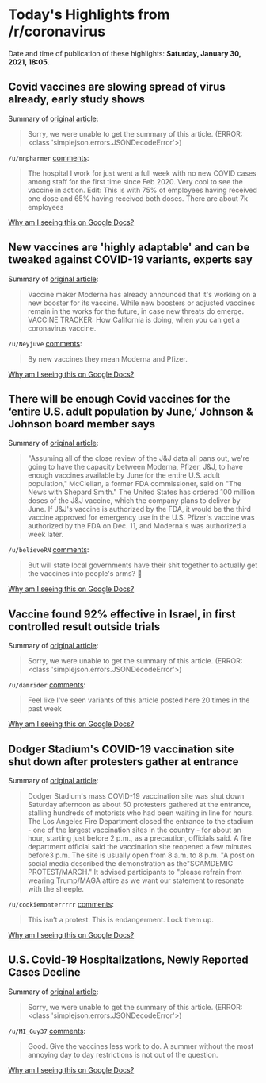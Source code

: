 # Today's Highlights from /r/coronavirus

Date and time of publication of these highlights: **Saturday, January 30, 2021, 18:05**.

## Covid vaccines are slowing spread of virus already, early study shows

Summary of [original article](https://www.thetimes.co.uk/article/covid-vaccines-are-slowing-spread-of-virus-already-early-study-shows-lbwwgsvrh/):

> Sorry, we were unable to get the summary of this article. (ERROR: <class 'simplejson.errors.JSONDecodeError'>)

`/u/mnpharmer` [comments](https://www.reddit.com/r/Coronavirus/comments/l8n07c/covid_vaccines_are_slowing_spread_of_virus/):

> The hospital I work for just went a full week with no new COVID cases among staff for the first time since Feb 2020. Very cool to see the vaccine in action.
> Edit: This is with 75% of employees having received one dose and 65% having received both doses. There are about 7k employees

[Why am I seeing this on Google Docs?](https://docs.google.com/document/d/1Dc6We63vOXIZsc0op-Bt4abqkYjXzOigalQqFxmvvbM/edit?usp=sharing)

## New vaccines are 'highly adaptable' and can be tweaked against COVID-19 variants, experts say

Summary of [original article](https://abc7news.com/covid-19-vaccine-virus-variants-moderna-pfizer/10043873):

> Vaccine maker Moderna has already announced that it's working on a new booster for its vaccine. While new boosters or adjusted vaccines remain in the works for the future, in case new threats do emerge. VACCINE TRACKER: How California is doing, when you can get a coronavirus vaccine.

`/u/Neyjuve` [comments](https://www.reddit.com/r/Coronavirus/comments/l8x90v/new_vaccines_are_highly_adaptable_and_can_be/):

> By new vaccines they mean Moderna and Pfizer.

[Why am I seeing this on Google Docs?](https://docs.google.com/document/d/1Dc6We63vOXIZsc0op-Bt4abqkYjXzOigalQqFxmvvbM/edit?usp=sharing)

## There will be enough Covid vaccines for the ‘entire U.S. adult population by June,’ Johnson & Johnson board member says

Summary of [original article](https://www.cnbc.com/2021/01/29/there-will-be-enough-covid-vaccines-for-the-entire-us-adult-population-by-june-doctor-says.html):

> "Assuming all of the close review of the J&J data all pans out, we're going to have the capacity between Moderna, Pfizer, J&J, to have enough vaccines available by June for the entire U.S. adult population," McClellan, a former FDA commissioner, said on "The News with Shepard Smith." The United States has ordered 100 million doses of the J&J vaccine, which the company plans to deliver by June. If J&J's vaccine is authorized by the FDA, it would be the third vaccine approved for emergency use in the U.S. Pfizer's vaccine was authorized by the FDA on Dec. 11, and Moderna's was authorized a week later.

`/u/believeRN` [comments](https://www.reddit.com/r/Coronavirus/comments/l8bdl2/there_will_be_enough_covid_vaccines_for_the/):

> But will state local governments have their shit together to actually get the vaccines into people's arms? 🧐

[Why am I seeing this on Google Docs?](https://docs.google.com/document/d/1Dc6We63vOXIZsc0op-Bt4abqkYjXzOigalQqFxmvvbM/edit?usp=sharing)

## Vaccine found 92% effective in Israel, in first controlled result outside trials

Summary of [original article](https://www.timesofisrael.com/vaccine-found-92-effective-in-israel-in-first-controlled-result-outside-trials/):

> Sorry, we were unable to get the summary of this article. (ERROR: <class 'simplejson.errors.JSONDecodeError'>)

`/u/damrider` [comments](https://www.reddit.com/r/Coronavirus/comments/l8uwvi/vaccine_found_92_effective_in_israel_in_first/):

> Feel like I've seen variants of this article posted here 20 times in the past week

[Why am I seeing this on Google Docs?](https://docs.google.com/document/d/1Dc6We63vOXIZsc0op-Bt4abqkYjXzOigalQqFxmvvbM/edit?usp=sharing)

## Dodger Stadium's COVID-19 vaccination site shut down after protesters gather at entrance

Summary of [original article](https://www.latimes.com/california/story/2021-01-30/dodger-stadiums-covid-19-vaccination-site-shutdown-after-dozens-of-protesters-gather-at-entrance):

> Dodger Stadium's mass COVID-19 vaccination site was shut down Saturday afternoon as about 50 protesters gathered at the entrance, stalling hundreds of motorists who had been waiting in line for hours. The Los Angeles Fire Department closed the entrance to the stadium - one of the largest vaccination sites in the country - for about an hour, starting just before 2 p.m., as a precaution, officials said. A fire department official said the vaccination site reopened a few minutes before3 p.m. The site is usually open from 8 a.m. to 8 p.m. "A post on social media described the demonstration as the"SCAMDEMIC PROTEST/MARCH." It advised participants to "please refrain from wearing Trump/MAGA attire as we want our statement to resonate with the sheeple.

`/u/cookiemonterrrrr` [comments](https://www.reddit.com/r/Coronavirus/comments/l8z82y/dodger_stadiums_covid19_vaccination_site_shut/):

> This isn’t a protest. This is endangerment. Lock them up.

[Why am I seeing this on Google Docs?](https://docs.google.com/document/d/1Dc6We63vOXIZsc0op-Bt4abqkYjXzOigalQqFxmvvbM/edit?usp=sharing)

## U.S. Covid-19 Hospitalizations, Newly Reported Cases Decline

Summary of [original article](https://www.wsj.com/livecoverage/covid-2021-01-25):

> Sorry, we were unable to get the summary of this article. (ERROR: <class 'simplejson.errors.JSONDecodeError'>)

`/u/MI_Guy37` [comments](https://www.reddit.com/r/Coronavirus/comments/l8rcvf/us_covid19_hospitalizations_newly_reported_cases/):

> Good.  Give the vaccines less work to do.  A summer without the most annoying day to day restrictions is not out of the question.

[Why am I seeing this on Google Docs?](https://docs.google.com/document/d/1Dc6We63vOXIZsc0op-Bt4abqkYjXzOigalQqFxmvvbM/edit?usp=sharing)

